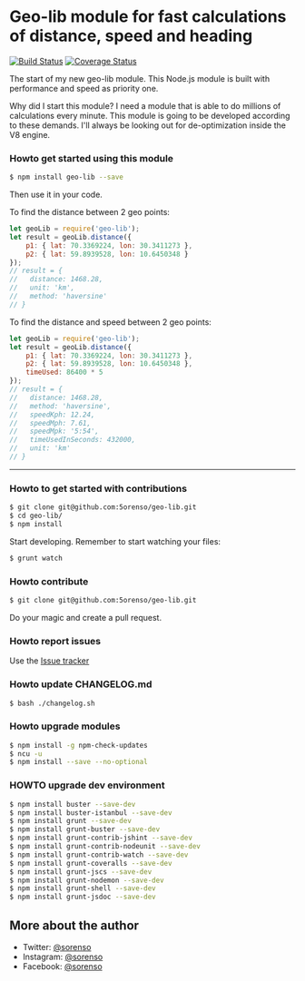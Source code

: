 # Geo-lib module for fast calculations of distance, speed and heading

[![Build Status](https://travis-ci.org/5orenso/geo-lib.svg?branch=master)](https://travis-ci.org/5orenso/geo-lib)
[![Coverage Status](https://coveralls.io/repos/github/5orenso/geo-lib/badge.svg?branch=master)](https://coveralls.io/github/5orenso/geo-lib?branch=master)

The start of my new geo-lib module. This Node.js module is built with performance and speed as priority one. 

Why did I start this module?
I need a module that is able to do millions of calculations every minute. This module is going to be developed
according to these demands. I'll always be looking out for de-optimization inside the V8 engine.


### Howto get started using this module
```bash
$ npm install geo-lib --save
```

Then use it in your code.

To find the distance between 2 geo points:
```javascript
let geoLib = require('geo-lib');
let result = geoLib.distance({
    p1: { lat: 70.3369224, lon: 30.3411273 },
    p2: { lat: 59.8939528, lon: 10.6450348 }
});
// result = {
//   distance: 1468.28,
//   unit: 'km',
//   method: 'haversine'
// }
```

To find the distance and speed between 2 geo points:
```javascript
let geoLib = require('geo-lib');
let result = geoLib.distance({
    p1: { lat: 70.3369224, lon: 30.3411273 },
    p2: { lat: 59.8939528, lon: 10.6450348 },
    timeUsed: 86400 * 5
});
// result = {
//   distance: 1468.28,
//   method: 'haversine',
//   speedKph: 12.24,
//   speedMph: 7.61,
//   speedMpk: '5:54',
//   timeUsedInSeconds: 432000,
//   unit: 'km'
// }
```


----------

### Howto to get started with contributions
```bash
$ git clone git@github.com:5orenso/geo-lib.git
$ cd geo-lib/
$ npm install
```

Start developing. Remember to start watching your files:
```bash 
$ grunt watch
```

### Howto contribute

```bash
$ git clone git@github.com:5orenso/geo-lib.git
```
Do your magic and create a pull request.


### Howto report issues
Use the [Issue tracker](https://github.com/5orenso/geo-lib/issues)


### Howto update CHANGELOG.md
```bash
$ bash ./changelog.sh
```

### Howto upgrade modules
```bash
$ npm install -g npm-check-updates
$ ncu -u
$ npm install --save --no-optional
```


### HOWTO upgrade dev environment
```bash
$ npm install buster --save-dev
$ npm install buster-istanbul --save-dev
$ npm install grunt --save-dev
$ npm install grunt-buster --save-dev
$ npm install grunt-contrib-jshint --save-dev
$ npm install grunt-contrib-nodeunit --save-dev
$ npm install grunt-contrib-watch --save-dev
$ npm install grunt-coveralls --save-dev
$ npm install grunt-jscs --save-dev
$ npm install grunt-nodemon --save-dev
$ npm install grunt-shell --save-dev
$ npm install grunt-jsdoc --save-dev

```


## More about the author

- Twitter: [@sorenso](https://twitter.com/sorenso)
- Instagram: [@sorenso](https://instagram.com/sorenso)
- Facebook: [@sorenso](https://facebook.com/sorenso)
